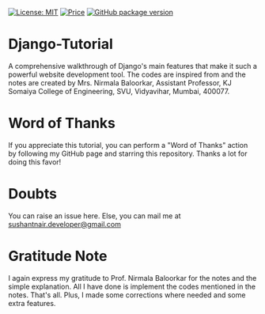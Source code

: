 [![License: MIT](https://img.shields.io/badge/License-MIT-yellow.svg)](https://opensource.org/licenses/MIT)
[![Price](https://img.shields.io/badge/price-FREE-0098f7.svg)](https://github.com/sushantnair/Django-Tutorial/blob/main/LICENSE)
[![GitHub package version](https://img.shields.io/github/package-json/v/sushantnair/Django-Tutorial)](https://github.com/sushantnair/Django-Tutorial/)
# Django-Tutorial
A comprehensive walkthrough of Django's main features that make it such a powerful website development tool. The codes are inspired from and the notes are created by Mrs. Nirmala Baloorkar, Assistant Professor, KJ Somaiya College of Engineering, SVU, Vidyavihar, Mumbai, 400077.

# Word of Thanks
If you appreciate this tutorial, you can perform a "Word of Thanks" action by following my GitHub page and starring this repository. Thanks a lot for doing this favor!

# Doubts
You can raise an issue here. Else, you can mail me at sushantnair.developer@gmail.com

# Gratitude Note
I again express my gratitude to Prof. Nirmala Baloorkar for the notes and the simple explanation. All I have done is implement the codes mentioned in the notes. That's all. Plus, I made some corrections where needed and some extra features.
